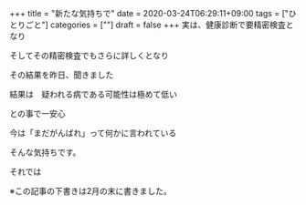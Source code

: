 +++
title = "新たな気持ちで"
date = 2020-03-24T06:29:11+09:00
tags = ["ひとりごと"]
categories = [""]
draft = false
+++
実は、健康診断で要精密検査となり

そしてその精密検査でもさらに詳しくとなり

その結果を昨日、聞きました

結果は　疑われる病である可能性は極めて低い

との事で一安心

今は「まだがんばれ」って何かに言われている

そんな気持ちです。

それでは

※この記事の下書きは2月の末に書きました。

